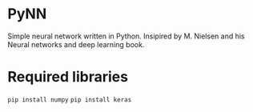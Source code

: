 # PyNN
Simple neural network written in Python. Insipired by M. Nielsen and his Neural networks and deep learning book.

# Required libraries
`pip install numpy`
`pip install keras`
